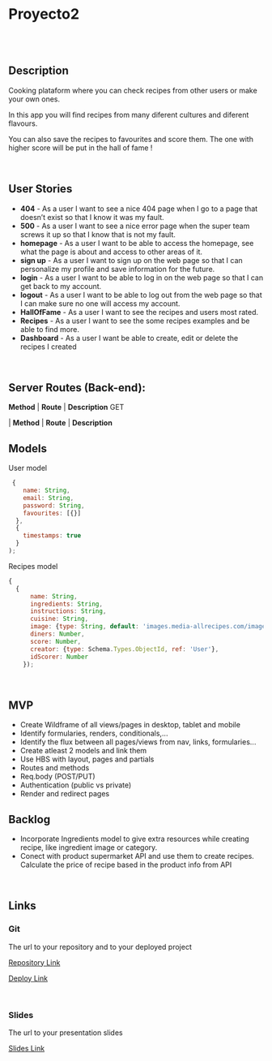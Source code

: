 # Proyecto2

<br>

<br>

## Description

Cooking plataform where you can check recipes from other users or make your own ones. 

In this app you will find recipes from many diferent cultures and diferent flavours.

You can also save the recipes to favourites and score them. The one with higher score will be put in the hall of fame !


<br>

## User Stories

- **404** - As a user I want to see a nice 404 page when I go to a page that doesn’t exist so that I know it was my fault.
- **500** - As a user I want to see a nice error page when the super team screws it up so that I know that is not my fault.
- **homepage** - As a user I want to be able to access the homepage, see what the page is about and access to other areas of it.
- **sign up** - As a user I want to sign up on the web page so that I can personalize my profile and save information for the future.
- **login** - As a user I want to be able to log in on the web page so that I can get back to my account.
- **logout** - As a user I want to be able to log out from the web page so that I can make sure no one will access my account.
- **HallOfFame** - As a user I want to see the recipes and users most rated.
- **Recipes** - As a user I want to see the some recipes examples and be able to find more.
- **Dashboard** - As a user I want be able to create, edit or delete the recipes I created

<br>

## Server Routes (Back-end):


**Method** | **Route**                    | **Description** 
    GET         


| **Method** | **Route**                    | **Description**     

## Models

User model

```javascript
 {
    name: String,
    email: String,
    password: String,
    favourites: [{}]
  },
  {
    timestamps: true
  }
);

```

Recipes model

```javascript
{
  {
      name: String,
      ingredients: String,
      instructions: String,
      cuisine: String,
      image: {type: String, default: 'images.media-allrecipes.com/images/75131.jpg'},
      diners: Number,
      score: Number,
      creator: {type: Schema.Types.ObjectId, ref: 'User'},
      idScorer: Number
    });

```

<br>

## MVP

- Create Wildframe of all views/pages in desktop, tablet and mobile
- Identify formularies, renders, conditionals,...
- Identify the flux between all pages/views from nav, links, formularies...
- Create atleast 2 models and link them
- Use HBS with layout, pages and partials
- Routes and methods
- Req.body (POST/PUT)
- Authentication (public vs private)
- Render and redirect pages


## Backlog

- Incorporate Ingredients model to give extra resources while creating recipe, like ingredient image or category.
- Conect with product supermarket API and use them to create recipes. Calculate the price of recipe based in the product info from API

<br>

## Links

### Git

The url to your repository and to your deployed project

[Repository Link](https://github.com/GitSkynet/IronCheff)

[Deploy Link]()

<br>

### Slides

The url to your presentation slides

[Slides Link](https://docs.google.com/presentation/d/1RQLUIY-BDFEMu_HrmuHMXSfhpknRR8VYyPllry5VuN4/edit#slide=id.p)